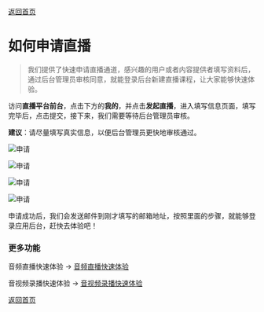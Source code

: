 [返回首页](../../README.md)

# 如何申请直播

> 我们提供了快速申请直播通道，感兴趣的用户或者内容提供者填写资料后，通过后台管理员审核同意，就能登录后台新建直播课程，让大家能够快速体验。

访问**直播平台前台**，点击下方的**我的**，并点击**发起直播**，进入填写信息页面，填写完毕后，点击提交，接下来，我们需要等待后台管理员审核。

**建议**：请尽量填写真实信息，以便后台管理员更快地审核通过。

![申请](https://of6ygwuso.qnssl.com/docs/quickstart/qs_apply_home.png)

![申请](https://of6ygwuso.qnssl.com/docs/quickstart/qs_apply_profile.png)

![申请](https://of6ygwuso.qnssl.com/docs/quickstart/qs_apply_info.png)

![申请](https://of6ygwuso.qnssl.com/docs/quickstart/qs_apply_wait.png)

申请成功后，我们会发送邮件到刚才填写的邮箱地址，按照里面的步骤，就能够登录应用后台，赶快去体验吧！

### 更多功能

音频直播快速体验 -> [音频直播快速体验](../quickstart/intro-live.md)

音视频录播快速体验 -> [音视频录播快速体验](../quickstart/intro-audio.md)

[返回首页](../../README.md)